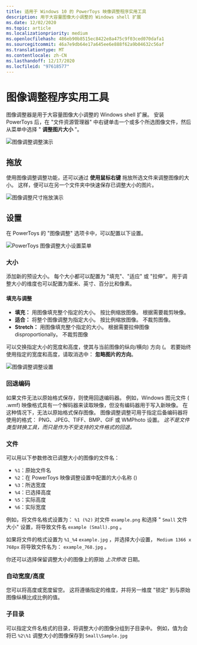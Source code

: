 ```yaml
---
title: 适用于 Windows 10 的 PowerToys 映像调整程序实用工具
description: 用于大容量图像大小调整的 Windows shell 扩展
ms.date: 12/02/2020
ms.topic: article
ms.localizationpriority: medium
ms.openlocfilehash: 486eb90b8515ec8422e8a475c9f03ced070dafa1
ms.sourcegitcommit: 46a7e9db64e17a645ee6e888f62a9b04632c56af
ms.translationtype: MT
ms.contentlocale: zh-CN
ms.lasthandoff: 12/17/2020
ms.locfileid: "97618577"
---
```

# <a name="image-resizer-utility"></a>图像调整程序实用工具

图像调整器是用于大容量图像大小调整的 Windows shell 扩展。 安装 PowerToys 后，在 "文件资源管理器" 中右键单击一个或多个所选图像文件，然后从菜单中选择 " **调整图片大小** "。

![图像调整调整演示](../images/powertoys-resize-images.gif)

## <a name="drag-and-drop"></a>拖放

使用图像调整调整功能，还可以通过 **使用鼠标右键** 拖放所选文件来调整图像的大小。 这样，便可以在另一个文件夹中快速保存已调整大小的图片。

![图像调整尺寸拖放演示](../images/powertoys-resize-drag-drop.gif)

## <a name="settings"></a>设置

在 PowerToys 的 "图像调整" 选项卡中，可以配置以下设置。

![PowerToys 图像调整大小设置菜单](../images/powertoys-imageresize-settings.png)

### <a name="sizes"></a>大小

添加新的预设大小。 每个大小都可以配置为 "填充"、"适应" 或 "拉伸"。 用于调整大小的维度也可以配置为厘米、英寸、百分比和像素。

#### <a name="fill-vs-fit-vs-stretch"></a>填充与调整

- **填充：** 用图像填充整个指定的大小。 按比例缩放图像。 根据需要裁剪映像。
- **适合：** 将整个图像调整为指定大小。 按比例缩放图像。 不裁剪图像。
- **Stretch：** 用图像填充整个指定的大小。 根据需要拉伸图像 disproportionally。 不裁剪图像

可以交换指定大小的宽度和高度，使其与当前图像的纵向/横向) 方向 (。 若要始终使用指定的宽度和高度，请取消选中： **忽略图片的方向**。

![图像调整调整设置](../images/powertoys-resize-settings.gif)

### <a name="fallback-encoding"></a>回退编码

如果文件无法以原始格式保存，则使用回退编码器。 例如，Windows 图元文件 ( .wmf) 映像格式具有一个解码器来读取映像，但没有编码器用于写入新映像。 在这种情况下，无法以原始格式保存图像。 图像调整调整可用于指定后备编码器将使用的格式： PNG、JPEG、TIFF、BMP、GIF 或 WMPhoto 设置。 *这不是文件类型转换工具，而只是作为不受支持的文件格式的回退。*

### <a name="file"></a>文件

可以用以下参数修改已调整大小的图像的文件名：

- `%1`：原始文件名
- `%2`：在 PowerToys 映像调整设置中配置的大小名称 () 
- `%3`：所选宽度
- `%4`：已选择高度
- `%5`：实际高度
- `%6`：实际宽度

例如，将文件名格式设置为： `%1 (%2)` 对文件 `example.png` 和选择 " `Small` 文件大小" 设置，将导致文件名 `example (Small).png` 。

如果将文件的格式设置为 `%1_%4` `example.jpg` ，并选择大小设置， `Medium 1366 x 768px` 将导致文件名为： `example_768.jpg` 。

你还可以选择保留调整大小的图像上的原始 *上次修改* 日期。

### <a name="auto-widthheight"></a>自动宽度/高度

您可以将高度或宽度留空。 这将遵循指定的维度，并将另一维度 "锁定" 到与原始图像纵横比成比例的值。

### <a name="sub-directories"></a>子目录

可以指定文件名格式的目录，将调整大小的图像分组到子目录中。 例如，值为会将已 `%2\%1` 调整大小的图像保存到 `Small\Sample.jpg`
